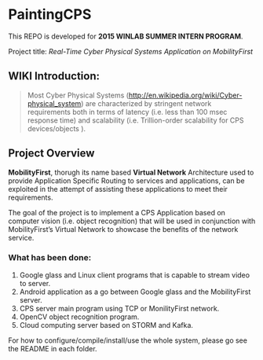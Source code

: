# PaintingCPS

This REPO is developed for **2015 WINLAB SUMMER INTERN PROGRAM**.

Project title: *Real-Time Cyber Physical Systems Application on MobilityFirst*

## WIKI Introduction:

> Most Cyber Physical Systems (http://en.wikipedia.org/wiki/Cyber-physical_system) are characterized by stringent network requirements both in terms of latency (i.e. less than 100 msec response time) and scalability (i.e. Trillion-order scalability for CPS devices/objects ).

## Project Overview

**MobilityFirst**, thorugh its name based **Virtual Network** Architecture used to provide Application Specific Routing to services and applications, can be exploited in the attempt of assisting these applications to meet their requirements.

The goal of the project is to implement a CPS Application based on computer vision (i.e. object recognition) that will be used in conjunction with MobilityFirst’s Virtual Network to showcase the benefits of the network service.

### What has been done:

1. Google glass and Linux client programs that is capable to stream video to server.
2. Android application as a go between Google glass and the MobilityFirst server.
3. CPS server main program using TCP or MonilityFirst network.
4. OpenCV object recognition program.
5. Cloud computing server based on STORM and Kafka.

For how to configure/compile/install/use the whole system, please go see the README in each folder.
